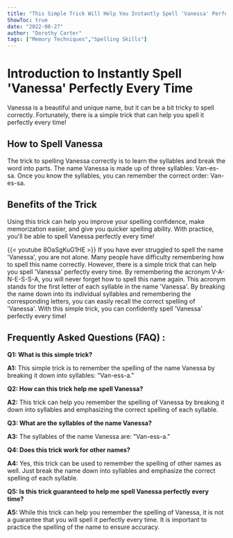 ```yaml
---
title: "This Simple Trick Will Help You Instantly Spell 'Vanessa' Perfectly Every Time!"
ShowToc: true 
date: "2022-08-27"
author: "Dorothy Carter" 
tags: ["Memory Techniques","Spelling Skills"]
---
```

# Introduction to Instantly Spell 'Vanessa' Perfectly Every Time

Vanessa is a beautiful and unique name, but it can be a bit tricky to spell correctly. Fortunately, there is a simple trick that can help you spell it perfectly every time!

## How to Spell Vanessa

The trick to spelling Vanessa correctly is to learn the syllables and break the word into parts. The name Vanessa is made up of three syllables: Van-es-sa. Once you know the syllables, you can remember the correct order: Van-es-sa.

## Benefits of the Trick

Using this trick can help you improve your spelling confidence, make memorization easier, and give you quicker spelling ability. With practice, you'll be able to spell Vanessa perfectly every time!

{{< youtube 8OaSgKuG1HE >}} 
If you have ever struggled to spell the name 'Vanessa', you are not alone. Many people have difficulty remembering how to spell this name correctly. However, there is a simple trick that can help you spell 'Vanessa' perfectly every time. By remembering the acronym V-A-N-E-S-S-A, you will never forget how to spell this name again. This acronym stands for the first letter of each syllable in the name 'Vanessa'. By breaking the name down into its individual syllables and remembering the corresponding letters, you can easily recall the correct spelling of 'Vanessa'. With this simple trick, you can confidently spell 'Vanessa' perfectly every time!

## Frequently Asked Questions (FAQ) :
**Q1: What is this simple trick?**

**A1:** This simple trick is to remember the spelling of the name Vanessa by breaking it down into syllables: "Van-ess-a."

**Q2: How can this trick help me spell Vanessa?**

**A2:** This trick can help you remember the spelling of Vanessa by breaking it down into syllables and emphasizing the correct spelling of each syllable.

**Q3: What are the syllables of the name Vanessa?**

**A3:** The syllables of the name Vanessa are: "Van-ess-a."

**Q4: Does this trick work for other names?**

**A4:** Yes, this trick can be used to remember the spelling of other names as well. Just break the name down into syllables and emphasize the correct spelling of each syllable.

**Q5: Is this trick guaranteed to help me spell Vanessa perfectly every time?**

**A5:** While this trick can help you remember the spelling of Vanessa, it is not a guarantee that you will spell it perfectly every time. It is important to practice the spelling of the name to ensure accuracy.





